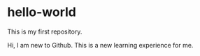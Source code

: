 # hello-world
This is my first repository.

Hi, I am new to Github. This is a new learning experience for me.

